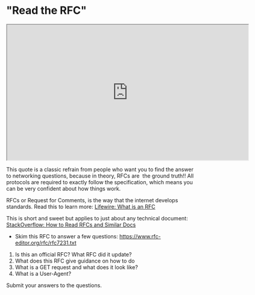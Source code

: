 # "Read the RFC"

<iframe allowfullscreen height="360" src="https://www.youtube.com/embed/IZSth53bHE0?wmode=opaque" width="640"></iframe>  

This quote is a classic refrain from people who want you to find the
answer to networking questions, because in theory, RFCs are  the ground
truth!! All protocols are required to exactly follow the specification,
which means you can be very confident about how things work. 

RFCs or Request for Comments, is the way that the internet develops
standards. Read this to learn more: <a
href="https://www.lifewire.com/what-is-internet-request-for-comments-rfc-4092366"
rel="noopener noreferrer" target="_blank">Lifewire: What is an RFC</a>

This is short and sweet but applies to just about any technical
document: <a
href="https://softwareengineering.stackexchange.com/questions/179022/how-does-one-read-rfcs-and-similar-documents"
rel="noopener noreferrer" target="_blank">StackOverflow: How to Read
RFCs and Similar Docs</a>

-   Skim this RFC to answer a few questions:
    <a href="https://www.rfc-editor.org/rfc/rfc7231.txt" rel="noopener"
    target="_blank">https://www.rfc-editor.org/rfc/rfc7231.txt</a>

1.  Is this an official RFC? What RFC did it update?
2.  What does this RFC give guidance on how to do
3.  What is a GET request and what does it look like?
4.  What is a User-Agent?

Submit your answers to the questions.
